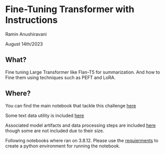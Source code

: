 # Fine-Tuning Transformer with Instructions

Ramin Anushiravani

August 14th/2023


## What? 

Fine tuning Large Transformer like Flan-T5 for summarization. And how to Fine them using techniques such as PEFT and LoRA. 
<!-- ![alt text](notebook/reddit_torchviz.png) -->



## Where? 

You can find the main notebook that tackle this challenge [here](notebook/InstructionFineTuning.ipynb)

Some text data utility is included [here](utils/data_utility.py)

Associated model artifacts and data processing steps are included [here](data/) though some are not included due to their size. 

Following notebooks where ran on 3.8.12. Please use the [requierments](requierments.txt) to create a python environment for running the notebook. 


